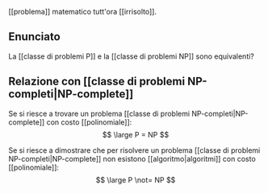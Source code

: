 [[problema]] matematico tutt'ora [[irrisolto]].

## Enunciato

La [[classe di problemi P]] e la [[classe di problemi NP]] sono equivalenti?

## Relazione con [[classe di problemi NP-completi|NP-complete]]

Se si riesce a trovare un problema [[classe di problemi NP-completi|NP-complete]] con costo [[polinomiale]]:
$$
\large
P = NP
$$

Se si riesce a dimostrare che per risolvere un problema [[classe di problemi NP-completi|NP-complete]] non esistono [[algoritmo|algoritmi]] con costo [[polinomiale]]:
$$
\large
P \not= NP
$$
